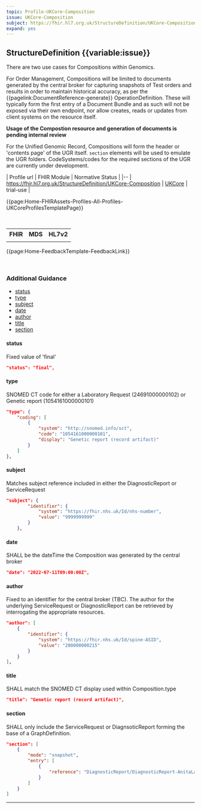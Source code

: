 ```yaml
---
topic: Profile-UKCore-Composition
issue: UKCore-Composition
subject: https://fhir.hl7.org.uk/StructureDefinition/UKCore-Composition
expand: yes
---
```


## StructureDefinition {{variable:issue}}

There are two use cases for Compositions within Genomics.

For Order Management, Compositions will be limited to documents generated by the central broker for capturing snapshots of Test orders and results in order to maintain historical accuracy, as per the {{pagelink:DocumentReference-generate}} OperationDefinition. These will typically form the first entry of a Document Bundle and as such will not be exposed via their own endpoint, nor allow creates, reads or updates from client systems on the resource itself.

**Usage of the Compostion resource and generation of documents is pending internal review**

For the Unified Genomic Record, Compositions will form the header or 'contents page' of the UGR itself. `section` elements will be used to emulate the UGR folders. CodeSystems/codes for the required sections of the UGR are currently under development.

| Profile url | FHIR Module | Normative Status |
|--
| <a href= "https://simplifier.net/resolve?target=simplifier&canonical=https://fhir.hl7.org.uk/StructureDefinition/UKCore-Composition&scope=fhir.r4.ukcore.stu2@2.0.1-pre-release" target="_blank">https://fhir.hl7.org.uk/StructureDefinition/UKCore-Composition</a>  | [UKCore]() | trial-use |


{{page:Home-FHIRAssets-Profiles-All-Profiles-UKCoreProfilesTemplatePage}}

<div id="Examples" class="tabcontent">
          <ul>
          </ul>
        </div>

<div id="Mappings" class="tabcontent">
            <br />
                <table class="assets">
                    <tr><th>FHIR</th><th>MDS</th><th>HL7v2</th></tr>
                    <tr><td></td><td></td><td></td></tr>
                </table>
        </div>
<div id="Feedback" class="tabcontent">

{{page:Home-FeedbackTemplate-FeedbackLink}}
</div>
    


<br>

<h3 id='non-fql-header'> Additional Guidance </h3>

- <a href="#status">status</a>
- <a href="#type">type</a>
- <a href="#subject">subject</a>
- <a href="#date">date</a>
- <a href="#author">author</a>
- <a href="#title">title</a>
- <a href="#section">section</a>

<a name="status"></a>
<h4 class='additional-Guidance-Submenu'> status </h4>
Fixed value of 'final'

```json
"status": "final",
```

<a name="type"></a>
<h4 class='additional-Guidance-Submenu'> type </h4>
SNOMED CT code for either a Laboratory Request (24691000000102) or Genetic report (1054161000000101)

```json
"type": {
    "coding": [
        {
            "system": "http://snomed.info/sct",
            "code": "1054161000000101",
            "display": "Genetic report (record artifact)"
        }
    ]
},
```

<a name="subject"></a>
<h4 class='additional-Guidance-Submenu'> subject </h4>
Matches subject reference included in either the DiagnosticReport or ServiceRequest

```json
"subject": {
        "identifier": {
            "system": "https://fhir.nhs.uk/Id/nhs-number",
            "value": "9999999999"
        }
    },
```

<a name="date"></a>
<h4 class='additional-Guidance-Submenu'> date </h4>
SHALL be the dateTime the Composition was generated by the central broker

```json
"date": "2022-07-11T09:00:00Z",
```

<a name="author"></a>
<h4 class='additional-Guidance-Submenu'> author </h4>
Fixed to an identifier for the central broker (TBC). The author for the underlying ServiceRequest or DiagnosticReport can be retrieved by interrogating the appropriate resources.

```json
"author": [
    {
        "identifier": {
            "system": "https://fhir.nhs.uk/Id/spine-ASID",
            "value": "200000000215"
        }
    }
],
```

<a name="title"></a>
<h4 class='additional-Guidance-Submenu'> title </h4>
SHALL match the SNOMED CT display used within Composition.type

```json
"title": "Genetic report (record artifact)",
```

<a name="section"></a>
<h4 class='additional-Guidance-Submenu'> section </h4>
SHALL only include the ServiceRequest or DiagnsoticReport forming the base of a GraphDefinition.

```json
"section": [
    {
        "mode": "snapshot",
        "entry": [
            {
                "reference": "DiagnosticReport/DiagnosticReport-AnitaLamberts-Example"
            }
        ]
    }
]
```
---